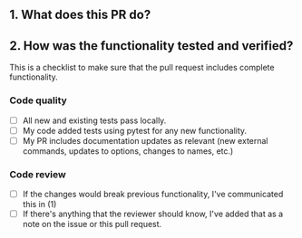 ## 1. What does this PR do?

<!---
If this PR is for adding code, please describe what and then fill out the
checklist in (2).

An example follows:
"Update the vote scraper extraction script (extract_votes.py) to handle changes
 in how votes are presented in PDF files after September 8, 2024."

 This does not affect other functionality, just adds a conditional for specific
 dates that use the new format. This includes updates to logging and tracks the
 data format changes in the readme.md of the scraping directroy."

If you're not adding code, please delete the testing
-->

## 2. How was the functionality tested and verified?
This is a checklist to make sure that the pull request includes complete functionality.

### Code quality
- [ ] All new and existing tests pass locally.
- [ ] My code added tests using pytest for any new functionality.
- [ ] My PR includes documentation updates as relevant (new external commands, updates to options, changes to names, etc.)

### Code review
- [ ] If the changes would break previous functionality, I've communicated this in (1)
- [ ] If there's anything that the reviewer should know, I've added that as a note on the issue or this pull request.
